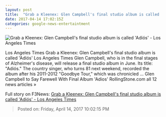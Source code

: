 ```yaml
---
layout: post
title:  "Grab a Kleenex: Glen Campbell's final studio album is called 'Adiós' - Los Angeles Times"
date: 2017-04-14 17:02:15Z
categories: google-news-entertaintment
---
```


![Grab a Kleenex: Glen Campbell's final studio album is called 'Adiós' - Los Angeles Times](http://www.trbimg.com/img-58f1038c/turbine/la-et-entertainment-news-updates-april-glen-campbell-adios-final-1492183636)

Los Angeles Times Grab a Kleenex: Glen Campbell's final studio album is called 'Adiós' Los Angeles Times Glen Campbell, who is in the final stages of Alzheimer's disease, will release a final studio album in June. Its title: "Adiós." The country singer, who turns 81 next weekend, recorded the album after his 2011-2012 "Goodbye Tour," which was chronicled ... Glen Campbell to Say Farewell With Final Album 'Adios' RollingStone.com all 12 news articles »


Full story on F3News: [Grab a Kleenex: Glen Campbell's final studio album is called 'Adiós' - Los Angeles Times](http://www.f3nws.com/n/m3HXsF)

> Posted on: Friday, April 14, 2017 10:02:15 PM
